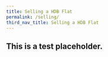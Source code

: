 ```yaml
---
title: Selling a HDB Flat
permalink: /selling/
third_nav_title: Selling a HDB Flat
---
```


## This is a test placeholder.
